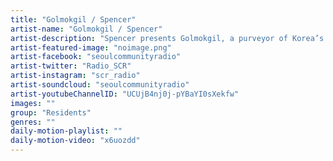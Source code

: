 ```yaml
---
title: "Golmokgil / Spencer"	
artist-name: "Golmokgil / Spencer"	
artist-description: "Spencer presents Golmokgil, a purveyor of Korea’s finest sounds at his underground parties and venue, regularly introducing local acts through interviews, hear him meander gently between Disco, House, World, Soul, Funk, Boogie, City Pop and more."	
artist-featured-image: "noimage.png"	
artist-facebook: "seoulcommunityradio"	
artist-twitter: "Radio_SCR"	
artist-instagram: "scr_radio"	
artist-soundcloud: "seoulcommunityradio"	
artist-youtubeChannelID: "UCUjB4nj0j-pYBaYI0sXekfw"	
images: ""	
group: "Residents"	
genres: ""	
daily-motion-playlist: ""	
daily-motion-video: "x6uozdd"		
---
```


